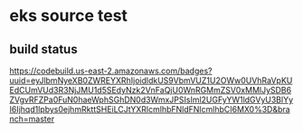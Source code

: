 # eks source test

## build status
https://codebuild.us-east-2.amazonaws.com/badges?uuid=eyJlbmNyeXB0ZWREYXRhIjoidldkUS9VbmVUZ1U2OWw0UVhRaVpKUEdCUmVUd3R3NjJMU1d5SEdyNzk2VnFaQjU0WnRGMmZSV0xMMlJySDB6ZVgvRFZPa0FuN0haeWphSGhDN0d3WmxJPSIsIml2UGFyYW1ldGVyU3BlYyI6Ijhqd1lpbys0ejhmRkttSHEiLCJtYXRlcmlhbFNldFNlcmlhbCI6MX0%3D&branch=master


